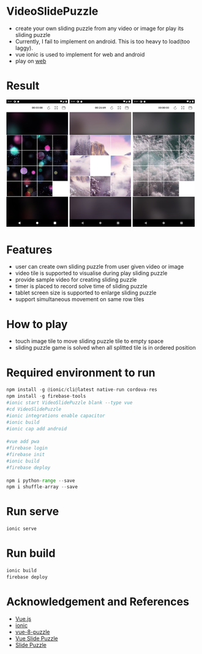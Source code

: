 # VideoSlidePuzzle
- create your own sliding puzzle from any video or image for play its sliding puzzle
- Currently, I fail to implement on android. This is too heavy to load(too laggy). 
- vue ionic is used to implement for web and android
- play on [web](https://slidepuzzle.web.app/)


# Result  
<p float="middle">
  <img src="/doc/screenshot0.png" width="32%" />
  <img src="/doc/screenshot2.png" width="32%" /> 
  <img src="/doc/screenshot3.png" width="32%" />
</p>


# Features
- user can create own sliding puzzle from user given video or image 
- video tile is supported to visualise during play sliding puzzle
- provide sample video for creating sliding puzzle
- timer is placed to record solve time of sliding puzzle
- tablet screen size is supported to enlarge sliding puzzle
- support simultaneous movement on same row tiles 

# How to play
- touch image tile to move sliding puzzle tile to empty space
- sliding puzzle game is solved when all splitted tile is in ordered position

  
# Required environment to run    
```python
npm install -g @ionic/cli@latest native-run cordova-res    
npm install -g firebase-tools
#ionic start VideoSlidePuzzle blank --type vue
#cd VideoSlidePuzzle
#ionic integrations enable capacitor
#ionic build
#ionic cap add android

#vue add pwa
#firebase login
#firebase init
#ionic build
#firebase deploy

npm i python-range --save
npm i shuffle-array --save
```

# Run serve
```python
ionic serve
```

# Run build   
```python
ionic build
firebase deploy
```
  
# Acknowledgement and References  
- [Vue.js](https://vuejs.org/)
- [ionic](https://ionicframework.com/)
- [vue-8-puzzle](https://github.com/meganetaaan/vue-8-puzzle)
- [Vue Slide Puzzle](https://codepen.io/oldcoyote/pen/OwJvxV)
- [Slide Puzzle](https://codepen.io/mkeke/pen/ByzXeJ) 




